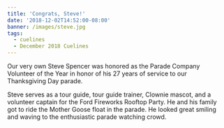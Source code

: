 ```yaml
---
title: 'Congrats, Steve!'
date: '2018-12-02T14:52:00-08:00'
banner: /images/steve.jpg
tags:
  - cuelines
  - December 2018 Cuelines
---
```

Our very own Steve Spencer was honored as the Parade Company Volunteer of the Year in honor of his 27 years of service to our Thanksgiving Day parade. 

<!--more --> 

Steve serves as a tour guide, tour guide trainer, Clownie mascot, and a volunteer captain for the Ford Fireworks Rooftop Party.  He and his family got to ride the Mother Goose float in the parade. He looked great smiling and waving to the enthusiastic parade watching crowd.
